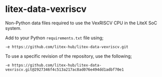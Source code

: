 litex-data-vexriscv
===================

Non-Python data files required to use the VexRISCV CPU in the LiteX SoC system.

Add to your Python `requirements.txt` file using;
```
-e https://github.com/litex-hub/litex-data-vexriscv.git
```

To use a specific revision of the repository, use the following;
```
-e https://github.com/litex-hub/litex-data-vexriscv.git@2927346f4c513a217ac8ad076e494dd1adbf70e1
```
